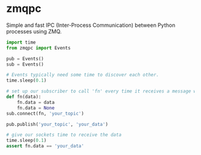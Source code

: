 # zmqpc
Simple and fast IPC (Inter-Process Communication) between Python processes using ZMQ.


```python
import time
from zmqpc import Events

pub = Events()
sub = Events()

# Events typically need some time to discover each other.
time.sleep(0.1)

# set up our subscriber to call 'fn' every time it receives a message with topic 'your_topic'
def fn(data):
    fn.data = data
    fn.data = None
sub.connect(fn, 'your_topic')

pub.publish('your_topic', 'your_data')

# give our sockets time to receive the data
time.sleep(0.1)
assert fn.data == 'your_data'
```

